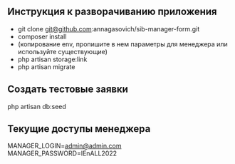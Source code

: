 ## Инструкция к разворачиванию приложения

- git clone git@github.com:annagasovich/sib-manager-form.git
- composer install
- (копирование env, пропишите в нем параметры для менеджера или используйте существующие)
- php artisan storage:link
- php artisan migrate


## Создать тестовые заявки

php artisan db:seed

## Текущие доступы менеджера

MANAGER_LOGIN=admin@admin.com
MANAGER_PASSWORD=IEnALL2022
